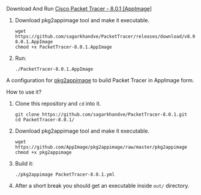 
Download And Run [Cisco Packet Tracer - 8.0.1 [AppImage]](https://github.com/sagarkhandve/PacketTracer/releases/download/v8.0.1/PacketTracer-8.0.1.AppImage)

1. Download pkg2appimage tool and make it executable.
   ```shell
   wget https://github.com/sagarkhandve/PacketTracer/releases/download/v8.0.1/PacketTracer-8.0.1.AppImage
   chmod +x PacketTracer-8.0.1.AppImage
   ```
2. Run:

   ```shell
   ./PacketTracer-8.0.1.AppImage
   ```

A configuration for [pkg2appimage](https://github.com/AppImage/pkg2appimage) to build Packet Tracer in AppImage form.

How to use it?

1. Clone this repository and `cd` into it.
    ```shell
    git clone https://github.com/sagarkhandve/PacketTracer-8.0.1.git
    cd PacketTracer-8.0.1/
    ```
2. Download pkg2appimage tool and make it executable.
   ```shell
   wget https://github.com/AppImage/pkg2appimage/raw/master/pkg2appimage
   chmod +x pkg2appimage
   ```
3. Build it:

   ```shell
   ./pkg2appimage PacketTracer-8.0.1.yml
   ```

4. After a short break you should get an executable inside `out/` directory.
